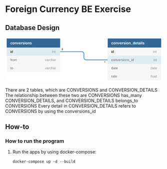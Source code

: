 # Foreign Currency BE Exercise

## Database Design

![DB Design](src/db_structure.png)

There are 2 tables, which are CONVERSIONS and CONVERSION_DETAILS
The relationship between these two are CONVERSIONS has_many CONVERSION_DETAILS, and CONVERSION_DETAILS belongs_to CONVERSIONS
Every detail in CONVERSION_DETAILS refers to CONVERSIONS by using the conversions_id

## How-to

### How to run the program

1. Run the apps by using docker-compose:
    ```
    docker-compose up -d --build
    ```